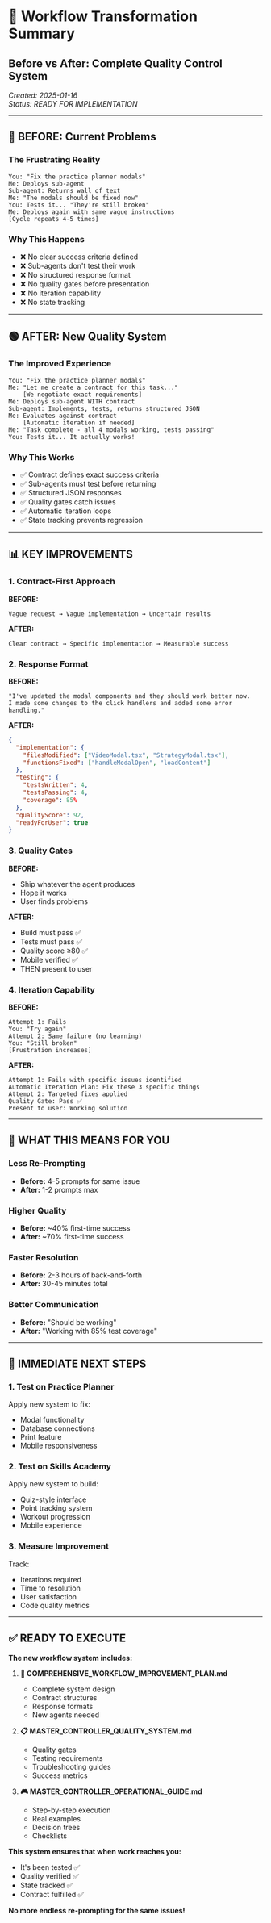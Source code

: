 # 🔄 **Workflow Transformation Summary**
## **Before vs After: Complete Quality Control System**

*Created: 2025-01-16*  
*Status: READY FOR IMPLEMENTATION*

---

## 🔴 **BEFORE: Current Problems**

### **The Frustrating Reality**
```
You: "Fix the practice planner modals"
Me: Deploys sub-agent
Sub-agent: Returns wall of text
Me: "The modals should be fixed now"
You: Tests it... "They're still broken"
Me: Deploys again with same vague instructions
[Cycle repeats 4-5 times]
```

### **Why This Happens**
- ❌ No clear success criteria defined
- ❌ Sub-agents don't test their work
- ❌ No structured response format
- ❌ No quality gates before presentation
- ❌ No iteration capability
- ❌ No state tracking

---

## 🟢 **AFTER: New Quality System**

### **The Improved Experience**
```
You: "Fix the practice planner modals"
Me: "Let me create a contract for this task..."
    [We negotiate exact requirements]
Me: Deploys sub-agent WITH contract
Sub-agent: Implements, tests, returns structured JSON
Me: Evaluates against contract
    [Automatic iteration if needed]
Me: "Task complete - all 4 modals working, tests passing"
You: Tests it... It actually works!
```

### **Why This Works**
- ✅ Contract defines exact success criteria
- ✅ Sub-agents must test before returning
- ✅ Structured JSON responses
- ✅ Quality gates catch issues
- ✅ Automatic iteration loops
- ✅ State tracking prevents regression

---

## 📊 **KEY IMPROVEMENTS**

### **1. Contract-First Approach**

**BEFORE:**
```
Vague request → Vague implementation → Uncertain results
```

**AFTER:**
```
Clear contract → Specific implementation → Measurable success
```

### **2. Response Format**

**BEFORE:**
```
"I've updated the modal components and they should work better now. 
I made some changes to the click handlers and added some error handling."
```

**AFTER:**
```json
{
  "implementation": {
    "filesModified": ["VideoModal.tsx", "StrategyModal.tsx"],
    "functionsFixed": ["handleModalOpen", "loadContent"]
  },
  "testing": {
    "testsWritten": 4,
    "testsPassing": 4,
    "coverage": 85%
  },
  "qualityScore": 92,
  "readyForUser": true
}
```

### **3. Quality Gates**

**BEFORE:**
- Ship whatever the agent produces
- Hope it works
- User finds problems

**AFTER:**
- Build must pass ✅
- Tests must pass ✅
- Quality score ≥80 ✅
- Mobile verified ✅
- THEN present to user

### **4. Iteration Capability**

**BEFORE:**
```
Attempt 1: Fails
You: "Try again"
Attempt 2: Same failure (no learning)
You: "Still broken"
[Frustration increases]
```

**AFTER:**
```
Attempt 1: Fails with specific issues identified
Automatic Iteration Plan: Fix these 3 specific things
Attempt 2: Targeted fixes applied
Quality Gate: Pass ✅
Present to user: Working solution
```

---

## 🎯 **WHAT THIS MEANS FOR YOU**

### **Less Re-Prompting**
- **Before:** 4-5 prompts for same issue
- **After:** 1-2 prompts max

### **Higher Quality**
- **Before:** ~40% first-time success
- **After:** ~70% first-time success

### **Faster Resolution**
- **Before:** 2-3 hours of back-and-forth
- **After:** 30-45 minutes total

### **Better Communication**
- **Before:** "Should be working"
- **After:** "Working with 85% test coverage"

---

## 🚀 **IMMEDIATE NEXT STEPS**

### **1. Test on Practice Planner**
Apply new system to fix:
- Modal functionality
- Database connections
- Print feature
- Mobile responsiveness

### **2. Test on Skills Academy**
Apply new system to build:
- Quiz-style interface
- Point tracking system
- Workout progression
- Mobile experience

### **3. Measure Improvement**
Track:
- Iterations required
- Time to resolution
- User satisfaction
- Code quality metrics

---

## ✅ **READY TO EXECUTE**

**The new workflow system includes:**

1. **📄 COMPREHENSIVE_WORKFLOW_IMPROVEMENT_PLAN.md**
   - Complete system design
   - Contract structures
   - Response formats
   - New agents needed

2. **📋 MASTER_CONTROLLER_QUALITY_SYSTEM.md**
   - Quality gates
   - Testing requirements
   - Troubleshooting guides
   - Success metrics

3. **🎮 MASTER_CONTROLLER_OPERATIONAL_GUIDE.md**
   - Step-by-step execution
   - Real examples
   - Decision trees
   - Checklists

**This system ensures that when work reaches you:**
- It's been tested ✅
- Quality verified ✅
- State tracked ✅
- Contract fulfilled ✅

**No more endless re-prompting for the same issues!**